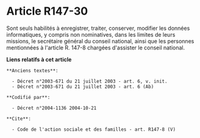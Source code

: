 # Article R147-30

Sont seuls habilités à enregistrer, traiter, conserver, modifier les données informatiques, y compris non nominatives, dans
les limites de leurs missions, le secrétaire général du conseil national, ainsi que les personnes mentionnées à l'article R.
147-8 chargées d'assister le conseil national.

**Liens relatifs à cet article**

	**Anciens textes**:

	  - Décret n°2003-671 du 21 juillet 2003 - art. 6, v. init.
	  - Décret n°2003-671 du 21 juillet 2003 - art. 6 (Ab)

	**Codifié par**:

	  - Décret n°2004-1136 2004-10-21

	**Cite**:

	  - Code de l'action sociale et des familles - art. R147-8 (V)
